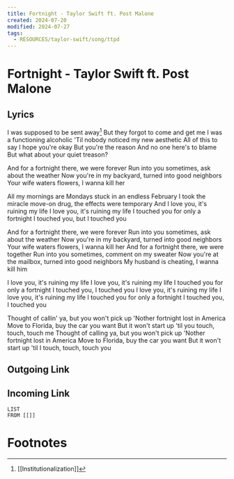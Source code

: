 ```yaml
---
title: Fortnight - Taylor Swift ft. Post Malone
created: 2024-07-20
modified: 2024-07-27
tags:
  - RESOURCES/taylor-swift/song/ttpd
---
```

# Fortnight - Taylor Swift ft. Post Malone
## Lyrics
I was supposed to be sent away[^1]
But they forgot to come and get me
I was a functioning alcoholic
'Til nobody noticed my new aesthetic
All of this to say I hope you're okay
But you're the reason
And no one here's to blame
But what about your quiet treason?

And for a fortnight there, we were forever
Run into you sometimes, ask about the weather
Now you're in my backyard, turned into good neighbors
Your wife waters flowers, I wanna kill her

All my mornings are Mondays stuck in an endless February
I took the miracle move-on drug, the effects were temporary
And I love you, it's ruining my life
I love you, it's ruining my life
I touched you for only a fortnight
I touched you, but I touched you

And for a fortnight there, we were forever
Run into you sometimes, ask about the weather
Now you're in my backyard, turned into good neighbors
Your wife waters flowers, I wanna kill her
And for a fortnight there, we were together
Run into you sometimes, comment on my sweater
Now you're at the mailbox, turned into good neighbors
My husband is cheating, I wanna kill him

I love you, it's ruining my life
I love you, it's ruining my life
I touched you for only a fortnight
I touched you, I touched you
I love you, it's ruining my life
I love you, it's ruining my life
I touched you for only a fortnight
I touched you, I touched you

Thought of callin' ya, but you won't pick up
'Nother fortnight lost in America
Move to Florida, buy the car you want
But it won't start up 'til you touch, touch, touch me
Thought of calling ya, but you won't pick up
'Nother fortnight lost in America
Move to Florida, buy the car you want
But it won't start up 'til I touch, touch, touch you
## Outgoing Link

## Incoming Link
```dataview
LIST
FROM [[]]
```
# Footnotes

[^1]: [[Institutionalization]]
